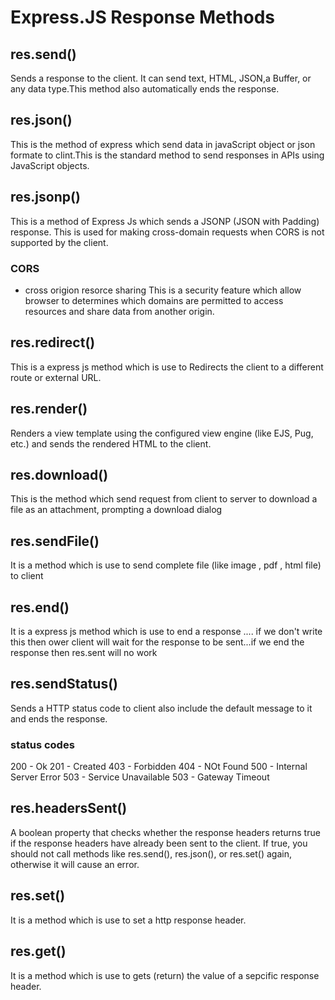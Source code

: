# Express.JS Response Methods

## res.send()
Sends a response to the client. It can send text, HTML, JSON,a Buffer, or any data type.This method also automatically ends the response.

## res.json()
This is the method of express which send data in javaScript object or json formate to clint.This is the standard method to send responses in APIs using JavaScript objects.

## res.jsonp()
This is a method of Express Js which sends a JSONP (JSON with Padding) response. This is used for making cross-domain requests when CORS is not supported by the client.
### CORS
- cross origion resorce sharing 
This is a security feature which allow browser to determines which domains are permitted to access resources and share data from another origin.

## res.redirect()
This is a express js method which is use to Redirects the client to a different route or external URL.

## res.render()
Renders a view template using the configured view engine (like EJS, Pug, etc.) and sends the rendered HTML to the client.

## res.download()
This is the method which send request from client to server to download a file as an attachment, prompting a download dialog

## res.sendFile()
It is a method which is use to send complete file (like image , pdf , html file) to client 

## res.end()
It is a express js method which is use to end a response .... if we don't write this then ower client will wait for the response to be sent...if we end the response then res.sent will no work

## res.sendStatus()
Sends a HTTP status code to client also include the default message to it and ends the response.
### status codes
200 - Ok
201 - Created
403 - Forbidden
404 - NOt Found
500 - Internal Server Error
503 - Service Unavailable 
503 - Gateway Timeout

## res.headersSent()
A boolean property that checks whether the response headers returns true if the response headers have already been sent to the client. If true, you should not call methods like res.send(), res.json(), or res.set() again, otherwise it will cause an error.

## res.set()
It is a method which is use to set a http response header.

## res.get()
It is a method which is use to gets (return) the value of a sepcific response header.